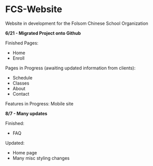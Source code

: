 # FCS-Website
Website in development for the Folsom Chinese School Organization

<b>6/21 - Migrated Project onto Github</b>

Finished Pages:
<ul>
  <li>Home</li>
  <li>Enroll</li>
</ul>
Pages in Progress (awaiting updated information from clients):
<ul>
  <li>Schedule</li>
  <li>Classes</li>
  <li>About</li>
  <li>Contact</li>
</ul>
Features in Progress: Mobile site

<b>8/7 - Many updates</b>

Finished:
<ul>
  <li>FAQ</li>
</ul>
Updated:
<ul>
  <li>Home page</li>
  <li>Many misc styling changes</li>
</ul>
